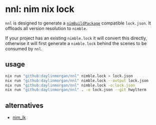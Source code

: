 # nnl: nim nix lock

`nnl` is designed to generate a [`nimBuildPackage`][nimBuildPackageUrl] compatible `lock.json`.
It offloads all version resolution to `nimble`.

If your project has an existing `nimble.lock` it will convert this directly,
otherwise it will first generate a `nimble.lock` behind the scenes to be consumed by `nnl`.

## usage

```sh
nix run "github:daylinmorgan/nnl" nimble.lock > lock.json
nix run "github:daylinmorgan/nnl" nimble.lock --output lock.json
nix run "github:daylinmorgan/nnl" nimble.lock -o:lock.json
nix run "github:daylinmorgan/nnl" . -o lock.json --git hwylterm
```

## alternatives

- [nim_lk](https://git.sr.ht/~ehmry/nim_lk)

[nimBuildPackageUrl]: https://github.com/NixOS/nixpkgs/blob/master/doc/languages-frameworks/nim.section.md#buildnimpackage-buildnimpackage
